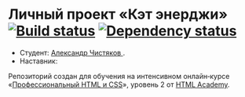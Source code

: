 # Личный проект «Кэт энерджи» [![Build status][travis-image]][travis-url] [![Dependency status][dependency-image]][dependency-url]

* Студент: [Александр Чистяков ](https://htmlacademy.ru/profile/id537961).
* Наставник: []()

Репозиторий создан для обучения на интенсивном онлайн‑курсе «[Профессиональный HTML и CSS](https://htmlacademy.ru/intensive/adaptive)», уровень 2 от [HTML Academy](https://htmlacademy.ru).

[travis-image]: https://travis-ci.org/htmlacademy-adaptive/512127-cat-energy.svg?branch=master
[travis-url]: https://travis-ci.org/htmlacademy-adaptive/512127-cat-energy
[dependency-image]: https://david-dm.org/htmlacademy-adaptive/512127-cat-energy/dev-status.svg?style=flat-square
[dependency-url]: https://david-dm.org/htmlacademy-adaptive/512127-cat-energy?type=dev
